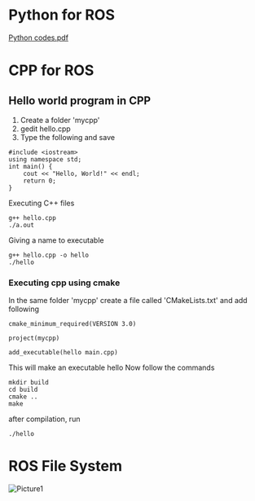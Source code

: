 # Python for ROS 
[Python codes.pdf](https://github.com/harinnmg/ROS-Workshop-2024/files/13959332/Python.codes.pdf)

# CPP for ROS

## Hello world program in CPP
1. Create a folder 'mycpp'
2. gedit hello.cpp
3. Type the following and save
```
#include <iostream>
using namespace std;
int main() {
    cout << "Hello, World!" << endl;
    return 0;
}
```
Executing C++ files
```
g++ hello.cpp
./a.out
```

Giving a name to executable

```
g++ hello.cpp -o hello
./hello
```
### Executing cpp using cmake

In the same folder 'mycpp' create a file called 'CMakeLists.txt' and add following

```
cmake_minimum_required(VERSION 3.0)

project(mycpp)

add_executable(hello main.cpp)
```
This will make an executable hello
Now follow the commands

```
mkdir build
cd build
cmake ..
make
```
after compilation, run
```
./hello
```


# ROS File System
![Picture1](https://github.com/harinnmg/ROS-Workshop-2024/assets/64157740/c177a78a-0670-471f-a9f8-8e8d9b4421ca)

